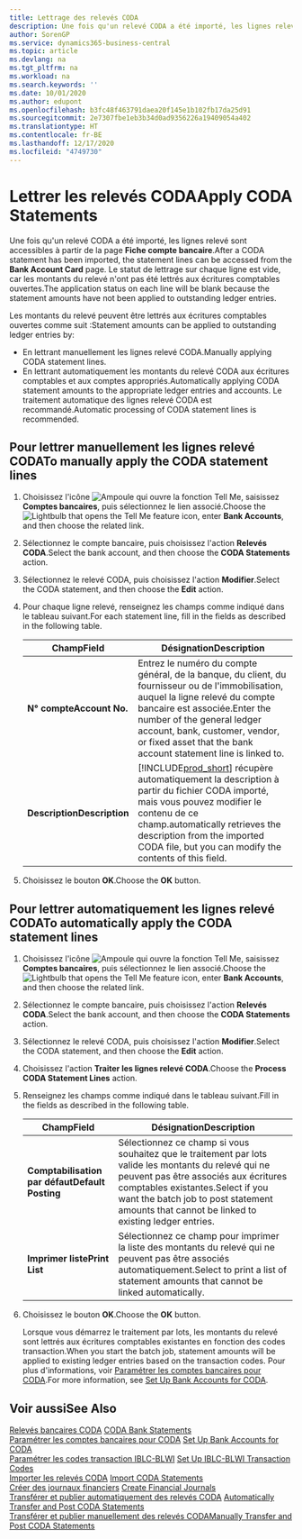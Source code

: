 ```yaml
---
title: Lettrage des relevés CODA
description: Une fois qu'un relevé CODA a été importé, les lignes relevé sont accessibles à partir de la page Fiche compte bancaire. Le statut de lettrage sur chaque ligne est vide, car les montants du relevé n'ont pas été lettrés aux écritures comptables ouvertes.
author: SorenGP
ms.service: dynamics365-business-central
ms.topic: article
ms.devlang: na
ms.tgt_pltfrm: na
ms.workload: na
ms.search.keywords: ''
ms.date: 10/01/2020
ms.author: edupont
ms.openlocfilehash: b3fc48f463791daea20f145e1b102fb17da25d91
ms.sourcegitcommit: 2e7307fbe1eb3b34d0ad9356226a19409054a402
ms.translationtype: HT
ms.contentlocale: fr-BE
ms.lasthandoff: 12/17/2020
ms.locfileid: "4749730"
---
```

# <a name="apply-coda-statements"></a><span data-ttu-id="6c42f-104">Lettrer les relevés CODA</span><span class="sxs-lookup"><span data-stu-id="6c42f-104">Apply CODA Statements</span></span>
<span data-ttu-id="6c42f-105">Une fois qu'un relevé CODA a été importé, les lignes relevé sont accessibles à partir de la page **Fiche compte bancaire**.</span><span class="sxs-lookup"><span data-stu-id="6c42f-105">After a CODA statement has been imported, the statement lines can be accessed from the **Bank Account Card** page.</span></span> <span data-ttu-id="6c42f-106">Le statut de lettrage sur chaque ligne est vide, car les montants du relevé n'ont pas été lettrés aux écritures comptables ouvertes.</span><span class="sxs-lookup"><span data-stu-id="6c42f-106">The application status on each line will be blank because the statement amounts have not been applied to outstanding ledger entries.</span></span>  

<span data-ttu-id="6c42f-107">Les montants du relevé peuvent être lettrés aux écritures comptables ouvertes comme suit :</span><span class="sxs-lookup"><span data-stu-id="6c42f-107">Statement amounts can be applied to outstanding ledger entries by:</span></span>  

-   <span data-ttu-id="6c42f-108">En lettrant manuellement les lignes relevé CODA.</span><span class="sxs-lookup"><span data-stu-id="6c42f-108">Manually applying CODA statement lines.</span></span>  
-   <span data-ttu-id="6c42f-109">En lettrant automatiquement les montants du relevé CODA aux écritures comptables et aux comptes appropriés.</span><span class="sxs-lookup"><span data-stu-id="6c42f-109">Automatically applying CODA statement amounts to the appropriate ledger entries and accounts.</span></span> <span data-ttu-id="6c42f-110">Le traitement automatique des lignes relevé CODA est recommandé.</span><span class="sxs-lookup"><span data-stu-id="6c42f-110">Automatic processing of CODA statement lines is recommended.</span></span>  

## <a name="to-manually-apply-the-coda-statement-lines"></a><span data-ttu-id="6c42f-111">Pour lettrer manuellement les lignes relevé CODA</span><span class="sxs-lookup"><span data-stu-id="6c42f-111">To manually apply the CODA statement lines</span></span>  

1.  <span data-ttu-id="6c42f-112">Choisissez l'icône ![Ampoule qui ouvre la fonction Tell Me](../../media/ui-search/search_small.png "Dites-moi ce que vous voulez faire"), saisissez **Comptes bancaires**, puis sélectionnez le lien associé.</span><span class="sxs-lookup"><span data-stu-id="6c42f-112">Choose the ![Lightbulb that opens the Tell Me feature](../../media/ui-search/search_small.png "Tell me what you want to do") icon, enter **Bank Accounts**, and then choose the related link.</span></span>  
2.  <span data-ttu-id="6c42f-113">Sélectionnez le compte bancaire, puis choisissez l'action **Relevés CODA**.</span><span class="sxs-lookup"><span data-stu-id="6c42f-113">Select the bank account, and then choose the **CODA Statements** action.</span></span>  
3.  <span data-ttu-id="6c42f-114">Sélectionnez le relevé CODA, puis choisissez l'action **Modifier**.</span><span class="sxs-lookup"><span data-stu-id="6c42f-114">Select the CODA statement, and then choose the **Edit** action.</span></span>  
4.  <span data-ttu-id="6c42f-115">Pour chaque ligne relevé, renseignez les champs comme indiqué dans le tableau suivant.</span><span class="sxs-lookup"><span data-stu-id="6c42f-115">For each statement line, fill in the fields as described in the following table.</span></span>  

    |<span data-ttu-id="6c42f-116">Champ</span><span class="sxs-lookup"><span data-stu-id="6c42f-116">Field</span></span>|<span data-ttu-id="6c42f-117">Désignation</span><span class="sxs-lookup"><span data-stu-id="6c42f-117">Description</span></span>|  
    |---------------------------------|---------------------------------------|  
    |<span data-ttu-id="6c42f-118">**N° compte**</span><span class="sxs-lookup"><span data-stu-id="6c42f-118">**Account No.**</span></span>|<span data-ttu-id="6c42f-119">Entrez le numéro du compte général, de la banque, du client, du fournisseur ou de l'immobilisation, auquel la ligne relevé du compte bancaire est associée.</span><span class="sxs-lookup"><span data-stu-id="6c42f-119">Enter the number of the general ledger account, bank, customer, vendor, or fixed asset that the bank account statement line is linked to.</span></span>|  
    |<span data-ttu-id="6c42f-120">**Description**</span><span class="sxs-lookup"><span data-stu-id="6c42f-120">**Description**</span></span>|[!INCLUDE[prod_short](../../includes/prod_short.md)] <span data-ttu-id="6c42f-121">récupère automatiquement la description à partir du fichier CODA importé, mais vous pouvez modifier le contenu de ce champ.</span><span class="sxs-lookup"><span data-stu-id="6c42f-121">automatically retrieves the description from the imported CODA file, but you can modify the contents of this field.</span></span>|  

5.  <span data-ttu-id="6c42f-122">Choisissez le bouton **OK**.</span><span class="sxs-lookup"><span data-stu-id="6c42f-122">Choose the **OK** button.</span></span>  

## <a name="to-automatically-apply-the-coda-statement-lines"></a><span data-ttu-id="6c42f-123">Pour lettrer automatiquement les lignes relevé CODA</span><span class="sxs-lookup"><span data-stu-id="6c42f-123">To automatically apply the CODA statement lines</span></span>  

1.  <span data-ttu-id="6c42f-124">Choisissez l'icône ![Ampoule qui ouvre la fonction Tell Me](../../media/ui-search/search_small.png "Dites-moi ce que vous voulez faire"), saisissez **Comptes bancaires**, puis sélectionnez le lien associé.</span><span class="sxs-lookup"><span data-stu-id="6c42f-124">Choose the ![Lightbulb that opens the Tell Me feature](../../media/ui-search/search_small.png "Tell me what you want to do") icon, enter **Bank Accounts**, and then choose the related link.</span></span>  
2.  <span data-ttu-id="6c42f-125">Sélectionnez le compte bancaire, puis choisissez l'action **Relevés CODA**.</span><span class="sxs-lookup"><span data-stu-id="6c42f-125">Select the bank account, and then choose the **CODA Statements** action.</span></span>  
3.  <span data-ttu-id="6c42f-126">Sélectionnez le relevé CODA, puis choisissez l'action **Modifier**.</span><span class="sxs-lookup"><span data-stu-id="6c42f-126">Select the CODA statement, and then choose the **Edit** action.</span></span>  
4.  <span data-ttu-id="6c42f-127">Choisissez l'action **Traiter les lignes relevé CODA**.</span><span class="sxs-lookup"><span data-stu-id="6c42f-127">Choose the **Process CODA Statement Lines** action.</span></span>  
5.  <span data-ttu-id="6c42f-128">Renseignez les champs comme indiqué dans le tableau suivant.</span><span class="sxs-lookup"><span data-stu-id="6c42f-128">Fill in the fields as described in the following table.</span></span>  

    |<span data-ttu-id="6c42f-129">Champ</span><span class="sxs-lookup"><span data-stu-id="6c42f-129">Field</span></span>|<span data-ttu-id="6c42f-130">Désignation</span><span class="sxs-lookup"><span data-stu-id="6c42f-130">Description</span></span>|  
    |---------------------------------|---------------------------------------|  
    |<span data-ttu-id="6c42f-131">**Comptabilisation par défaut**</span><span class="sxs-lookup"><span data-stu-id="6c42f-131">**Default Posting**</span></span>|<span data-ttu-id="6c42f-132">Sélectionnez ce champ si vous souhaitez que le traitement par lots valide les montants du relevé qui ne peuvent pas être associés aux écritures comptables existantes.</span><span class="sxs-lookup"><span data-stu-id="6c42f-132">Select if you want the batch job to post statement amounts that cannot be linked to existing ledger entries.</span></span>|  
    |<span data-ttu-id="6c42f-133">**Imprimer liste**</span><span class="sxs-lookup"><span data-stu-id="6c42f-133">**Print List**</span></span>|<span data-ttu-id="6c42f-134">Sélectionnez ce champ pour imprimer la liste des montants du relevé qui ne peuvent pas être associés automatiquement.</span><span class="sxs-lookup"><span data-stu-id="6c42f-134">Select to print a list of statement amounts that cannot be linked automatically.</span></span>|  

6.  <span data-ttu-id="6c42f-135">Choisissez le bouton **OK**.</span><span class="sxs-lookup"><span data-stu-id="6c42f-135">Choose the **OK** button.</span></span>  

    <span data-ttu-id="6c42f-136">Lorsque vous démarrez le traitement par lots, les montants du relevé sont lettrés aux écritures comptables existantes en fonction des codes transaction.</span><span class="sxs-lookup"><span data-stu-id="6c42f-136">When you start the batch job, statement amounts will be applied to existing ledger entries based on the transaction codes.</span></span> <span data-ttu-id="6c42f-137">Pour plus d'informations, voir [Paramétrer les comptes bancaires pour CODA](how-to-set-up-bank-accounts-for-coda.md).</span><span class="sxs-lookup"><span data-stu-id="6c42f-137">For more information, see [Set Up Bank Accounts for CODA](how-to-set-up-bank-accounts-for-coda.md).</span></span>

## <a name="see-also"></a><span data-ttu-id="6c42f-138">Voir aussi</span><span class="sxs-lookup"><span data-stu-id="6c42f-138">See Also</span></span>  
 <span data-ttu-id="6c42f-139">[Relevés bancaires CODA](coda-bank-statements.md) </span><span class="sxs-lookup"><span data-stu-id="6c42f-139">[CODA Bank Statements](coda-bank-statements.md) </span></span>  
 <span data-ttu-id="6c42f-140">[Paramétrer les comptes bancaires pour CODA](how-to-set-up-bank-accounts-for-coda.md) </span><span class="sxs-lookup"><span data-stu-id="6c42f-140">[Set Up Bank Accounts for CODA](how-to-set-up-bank-accounts-for-coda.md) </span></span>  
 <span data-ttu-id="6c42f-141">[Paramétrer les codes transaction IBLC-BLWI](how-to-set-up-iblc-blwi-transaction-codes.md) </span><span class="sxs-lookup"><span data-stu-id="6c42f-141">[Set Up IBLC-BLWI Transaction Codes](how-to-set-up-iblc-blwi-transaction-codes.md) </span></span>  
 <span data-ttu-id="6c42f-142">[Importer les relevés CODA](how-to-import-coda-statements.md) </span><span class="sxs-lookup"><span data-stu-id="6c42f-142">[Import CODA Statements](how-to-import-coda-statements.md) </span></span>  
 <span data-ttu-id="6c42f-143">[Créer des journaux financiers](how-to-create-financial-journals.md) </span><span class="sxs-lookup"><span data-stu-id="6c42f-143">[Create Financial Journals](how-to-create-financial-journals.md) </span></span>  
 <span data-ttu-id="6c42f-144">[Transférer et publier automatiquement des relevés CODA](how-to-automatically-transfer-and-post-coda-statements.md) </span><span class="sxs-lookup"><span data-stu-id="6c42f-144">[Automatically Transfer and Post CODA Statements](how-to-automatically-transfer-and-post-coda-statements.md) </span></span>  
 [<span data-ttu-id="6c42f-145">Transférer et publier manuellement des relevés CODA</span><span class="sxs-lookup"><span data-stu-id="6c42f-145">Manually Transfer and Post CODA Statements</span></span>](how-to-manually-transfer-and-post-coda-statements.md)
